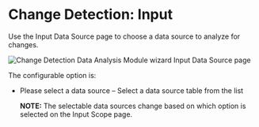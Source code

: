 # Change Detection: Input

Use the Input Data Source page to choose a data source to analyze for changes.

![Change Detection Data Analysis Module wizard Input Data Source page](/img/product_docs/accessanalyzer/12.0/admin/analysis/changedetection/input.webp)

The configurable option is:

- Please select a data source – Select a data source table from the list

    **NOTE:** The selectable data sources change based on which option is selected on the Input
    Scope page.

